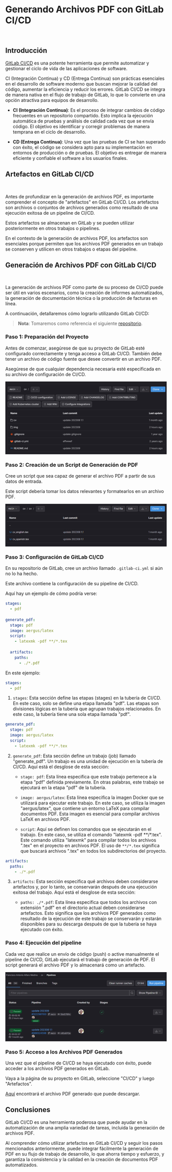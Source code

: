 # Generando Archivos PDF con GitLab CI/CD

<img src="https://future-architect.github.io/images/20230306a/gitlab-ci-cd-logo_2x.png" alt="" align="center" width="150"/>


## Introducción

[GitLab CI/CD](https://docs.gitlab.com/ee/ci/) es una potente herramienta 
que permite automatizar y gestionar el ciclo
de vida de las aplicaciones de software. 

CI (Integración Continua) y CD (Entrega Continua) 
son prácticas esenciales en el desarrollo de software
moderno que buscan mejorar la calidad del código, aumentar 
la eficiencia y reducir los errores. GitLab CI/CD se integra 
de manera nativa en el flujo de trabajo de GitLab, lo que lo 
convierte en una opción atractiva para equipos de desarrollo.

- **CI (Integración Continua)**: Es el proceso de integrar cambios de código frecuentes en un repositorio compartido. Esto implica la ejecución automática de pruebas y análisis de calidad cada vez que se envía código. El objetivo es identificar y corregir problemas de manera temprana en el ciclo de desarrollo.


- **CD (Entrega Continua)**: Una vez que las pruebas de CI se han superado con éxito, el código se considera apto para su implementación en entornos de producción o de pruebas. El objetivo es entregar de manera eficiente y confiable el software a los usuarios finales.


## Artefactos en GitLab CI/CD

<img src="https://cdn4.iconfinder.com/data/icons/folders-23/140/_Code-512.png" alt="" align="center" width="150"/>


Antes de profundizar en la generación de archivos PDF,
es importante comprender el concepto de "artefactos" 
en GitLab CI/CD. Los artefactos son archivos o conjuntos
de archivos generados como resultado de una ejecución exitosa 
de un pipeline de CI/CD.

Estos artefactos se almacenan en GitLab y se pueden
utilizar posteriormente en otros trabajos o pipelines. 

En el contexto de la generación de archivos PDF, 
los artefactos son esenciales porque permiten
que los archivos PDF generados en un trabajo 
se conserven y utilicen en otros trabajos o etapas del pipeline.

## Generación de Archivos PDF con GitLab CI/CD

<img src="https://upload.wikimedia.org/wikipedia/commons/thumb/8/87/PDF_file_icon.svg/1667px-PDF_file_icon.svg.png" alt="" align="center" width="150"/>


La generación de archivos PDF como parte de su proceso 
de CI/CD puede ser útil en varios escenarios, como 
la creación de informes automatizados, la generación
de documentación técnica o la producción de facturas en
línea.

A continuación, detallaremos cómo lograrlo utilizando GitLab CI/CD:

> **Nota**: Tomaremos como referencia el siguiente [repositorio](https://gitlab.com/fralfaro/cv).

### Paso 1: Preparación del Proyecto

Antes de comenzar, asegúrese de que su proyecto
de GitLab esté configurado correctamente y tenga 
acceso a GitLab CI/CD. También debe tener un 
archivo de código fuente que desee convertir en un archivo PDF.

Asegúrese de que cualquier dependencia necesaria esté especificada
en su archivo de configuración de CI/CD.

<img src="https://raw.githubusercontent.com/fralfaro/DS-Blog/main/docs/blog/posts/2023/img/step_01.png" alt="" align="center" />


### Paso 2: Creación de un Script de Generación de PDF

Cree un script que sea capaz de generar el archivo PDF a 
partir de sus datos de entrada. 

Este script debería tomar los datos relevantes y 
formatearlos en un archivo PDF.

<img src="https://raw.githubusercontent.com/fralfaro/DS-Blog/main/docs/blog/posts/2023/img/step_02.png" alt="" align="center" />


### Paso 3: Configuración de GitLab CI/CD

En su repositorio de GitLab, cree un archivo llamado 
`.gitlab-ci.yml` si aún no lo ha hecho.

Este archivo contiene la configuración de su pipeline de CI/CD. 

Aquí hay un ejemplo de cómo podría verse:

```yaml
stages:
  - pdf

generate_pdf:
  stage: pdf
  image: aergus/latex
  script:
    - latexmk -pdf **/*.tex

  artifacts:
    paths:
      - ./*.pdf
```

En este ejemplo:

```yaml
stages:
  - pdf
```

1. `stages`: Esta sección define las etapas (stages) en la tubería de CI/CD. En este caso, solo se define una etapa llamada "pdf". Las etapas son divisiones lógicas en la tubería que agrupan trabajos relacionados. En este caso, la tubería tiene una sola etapa llamada "pdf".

```yaml
generate_pdf:
  stage: pdf
  image: aergus/latex
  script:
    - latexmk -pdf **/*.tex
```

2. `generate_pdf`: Esta sección define un trabajo (job) llamado "generate_pdf". Un trabajo es una unidad de ejecución en la tubería de CI/CD. Aquí está el desglose de esta sección:

   - `stage: pdf`: Esta línea especifica que este trabajo pertenece a la etapa "pdf" definida previamente. En otras palabras, este trabajo se ejecutará en la etapa "pdf" de la tubería.

   - `image: aergus/latex`: Esta línea especifica la imagen Docker que se utilizará para ejecutar este trabajo. En este caso, se utiliza la imagen "aergus/latex", que contiene un entorno LaTeX para compilar documentos PDF. Esta imagen es esencial para compilar archivos LaTeX en archivos PDF.

   - `script`: Aquí se definen los comandos que se ejecutarán en el trabajo. En este caso, se utiliza el comando "latexmk -pdf **/*.tex". Este comando utiliza "latexmk" para compilar todos los archivos ".tex" en el proyecto en archivos PDF. El uso de `**/*.tex` significa que buscará archivos ".tex" en todos los subdirectorios del proyecto.

```yaml
artifacts:
  paths:
    - ./*.pdf
```

3. `artifacts`: Esta sección especifica qué archivos deben considerarse artefactos y, por lo tanto, se conservarán después de una ejecución exitosa del trabajo. Aquí está el desglose de esta sección:

   - `paths: ./*.pdf`: Esta línea especifica que todos los archivos con extensión ".pdf" en el directorio actual deben considerarse artefactos. Esto significa que los archivos PDF generados como resultado de la ejecución de este trabajo se conservarán y estarán disponibles para su descarga después de que la tubería se haya ejecutado con éxito.

### Paso 4: Ejecución del pipeline

Cada vez que realice un envío de código (push) o active manualmente el pipeline de CI/CD, 
GitLab ejecutará el trabajo de generación de PDF. 
El script generará el archivo PDF y lo almacenará como un artefacto.

<img src="https://raw.githubusercontent.com/fralfaro/DS-Blog/main/docs/blog/posts/2023/img/step_03.png" alt="" align="center"/>



### Paso 5: Acceso a los Archivos PDF Generados

Una vez que el pipeline de CI/CD se haya ejecutado con éxito, 
puede acceder a los archivos PDF generados en GitLab.

Vaya a la página de su proyecto en GitLab, seleccione "CI/CD" y 
luego "Artefactos". 

[Aquí](https://gitlab.com/fralfaro/cv/-/jobs/artifacts/main/browse?job=generate_pdf) encontrará el archivo PDF generado que puede descargar.

## Conclusiones

GitLab CI/CD es una herramienta
poderosa que puede ayudar en la automatización 
de una amplia variedad de tareas, incluida 
la generación de archivos PDF. 

Al comprender cómo utilizar artefactos en
GitLab CI/CD y seguir los pasos mencionados anteriormente,
puede integrar fácilmente la generación de PDF en su flujo
de trabajo de desarrollo, lo que ahorra tiempo y esfuerzo, 
y garantiza la consistencia y la calidad en la creación de
documentos PDF automatizados.
